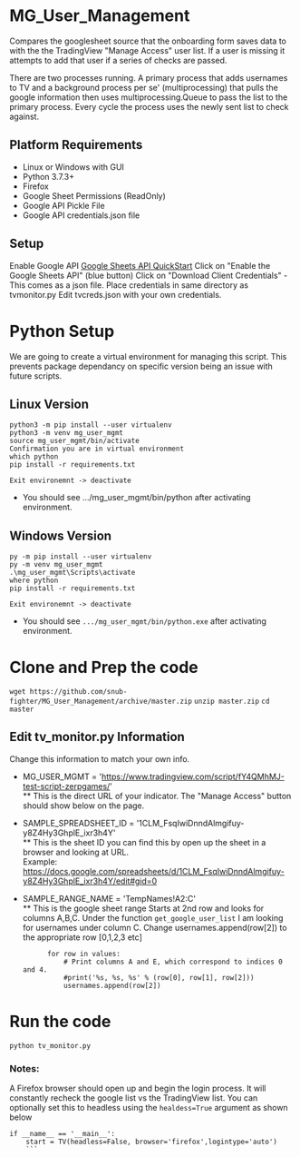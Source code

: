 # MG_User_Management
Compares the googlesheet source that the onboarding form saves data to with the the TradingView "Manage Access" user list.  If a user is missing it attempts to add that user if a series of checks are passed.

There are two processes running.  A primary process that adds usernames to TV and a background process per se' (multiprocessing) that pulls the google information then uses multiprocessing.Queue to pass the list to the primary process.  Every cycle the process uses the newly sent list to check against.

## Platform Requirements  
* Linux or Windows with GUI
* Python 3.7.3+
* Firefox
* Google Sheet Permissions (ReadOnly)
* Google API Pickle File
* Google API credentials.json file


## Setup  
Enable Google API 
[Google Sheets API QuickStart](https://developers.google.com/sheets/api/quickstart/python)
Click on "Enable the Google Sheets API" (blue button)
Click on "Download Client Credentials" - This comes as a json file.
Place credentials in same directory as tvmonitor.py
Edit tvcreds.json with your own credentials.


# Python Setup 
We are going to create a virtual environment for managing this script.  This prevents package dependancy on specific version being an issue with future scripts.

## Linux Version
```
python3 -m pip install --user virtualenv
python3 -m venv mg_user_mgmt
source mg_user_mgmt/bin/activate
Confirmation you are in virtual environment
which python  
pip install -r requirements.txt

Exit environemnt -> deactivate
```
* You should see .../mg_user_mgmt/bin/python after activating environment.

## Windows Version
```
py -m pip install --user virtualenv
py -m venv mg_user_mgmt
.\mg_user_mgmt\Scripts\activate
where python   
pip install -r requirements.txt

Exit environemnt -> deactivate
```
* You should see `.../mg_user_mgmt/bin/python.exe` after activating environment.


# Clone and Prep the code
`wget https://github.com/snub-fighter/MG_User_Management/archive/master.zip`
`unzip master.zip`
`cd master`
## Edit tv_monitor.py Information
Change this information to match your own info.  
* MG_USER_MGMT = 'https://www.tradingview.com/script/fY4QMhMJ-test-script-zerpgames/'  
** This is the direct URL of your indicator.  The "Manage Access" button should show below on the page.
* SAMPLE_SPREADSHEET_ID = '1CLM_FsqIwiDnndAlmgifuy-y8Z4Hy3GhplE_ixr3h4Y'  
** This is the sheet ID you can find this by open up the sheet in a browser and looking at URL.  
Example: https://docs.google.com/spreadsheets/d/1CLM_FsqIwiDnndAlmgifuy-y8Z4Hy3GhplE_ixr3h4Y/edit#gid=0  
* SAMPLE_RANGE_NAME = 'TempNames!A2:C'  
** This is the google sheet range Starts at 2nd row and looks for columns A,B,C.  Under the function `get_google_user_list` I am looking for usernames under column C. Change usernames.append(row[2]) to the appropriate row [0,1,2,3 etc]

            for row in values:
                # Print columns A and E, which correspond to indices 0 and 4.
                #print('%s, %s, %s' % (row[0], row[1], row[2]))
                usernames.append(row[2])
# Run the code
`python tv_monitor.py`

### Notes:  
A Firefox browser should open up and begin the login process.  It will constantly recheck the google list vs the TradingView list.  You can optionally set this to headless using the `healdess=True` argument as shown below

```
if __name__ == '__main__':
    start = TV(headless=False, browser='firefox',logintype='auto')
    ```
